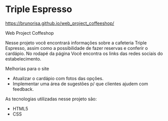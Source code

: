 # Triple Espresso

https://brunorisa.github.io/web_project_coffeeshop/

Web Project Coffeshop

Nesse projeto você encontrará informações sobre a cafeteria Triple Espresso, assim como a possibilidade de fazer reservas e conferir o cardápio.
No rodapé da página Você encontra os links das redes sociais do estabelecimento.

Melhorias para o site

- Atualizar o cardápio com fotos das opções.
- Implementar uma área de sugestões p/ que clientes ajudem com feedback.

As tecnologias utilizadas nesse projeto são:

- HTML5
- CSS
